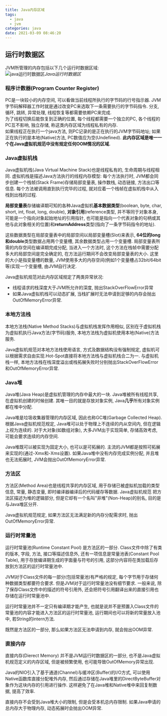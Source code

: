 ```yaml
---
title: Java内存区域
tags:
  - java
  - jvm
categories: java
date: 2021-03-09 08:46:20
---
```

## 运行时数据区
JVM所管理的内存包括以下几个运行时数据区域:  
![java运行时数据区](https://cdn.jsdelivr.net/gh/in-a-day/cdn@main/images/java/jvm/jvm_runtime_data_area.png)_Java运行时数据区_

### 程序计数器(Program Counter Register)
PC是一块较小的内存空间, 可以看做当前线程所执行的字节码的行号指示器. JVM字节码解释器工作时就是通过改变PC来选取下一条需要执行的字节码指令. 分支,循环, 跳转, 异常处理, 线程恢复等都需要依赖PC来完成.  
为了线程切换后能恢复到正确的位置, 每个线程都需要一个独立的PC, 各个线程的PC互不影响, 独立存储, 称这类内存区域为线程私有的内存.  
如果线程正在执行一个java方法, 则PC记录的是正在执行的JVM字节码地址; 如果正在执行的是本地(Native)方法, PC数值应为空(Undefined). **此内存区域是唯一一个在Java虚拟机规范中没有规定任何OOM情况的区域.**

### Java虚拟机栈
Java虚拟机栈(Java Virtual Machine Stack)也是线程私有的, 生命周期与线程相同. 虚拟机栈是描述Java方法执行的线程内存模型: 每个方法执行时, JVM都会同步创建一个栈帧(Stack Frame)存储局部变量表, 操作数栈, 动态链接, 方法出口等信息. 每个方法被调用直到执行完毕的过程, 就对应着一个栈帧在虚拟机栈中从入栈到出栈的过程.  

**局部变量表**存储编译期可知的各种Java虚拟机**基本数据类型**(boolean, byte, char, short, int, float, long, double), **对象引用**(reference类型, 并不等同于对象本身, 可能是一个指向对象起始地址的引用指针, 也可能是指向一个代表对象的句柄或其他与此对象相关的位置)和**returnAddress**类型(指向了一条字节码指令的地址).

这些数据类型在局部变量表中的局部空间以局部变量槽(Slot)来表示, **64位的long和double**类型数据占用两个变量槽, 其余数据类型占用一个变量槽. 局部变量表所需的内存空间在编译期完成分配, 当进入一个方法时, 这个方法在栈帧中需要分配多大的局部空间是完全确定的, 在方法运行期间不会改变局部变量表的大小. 这里的大小是指变量槽的数量, JVM使用多大的内存空间(例如1个变量槽占32bit/64bit等)实现一个变量槽, 由JVM自行决定.

Java虚拟机规范对此内存区域规定了两类异常状况:
- 线程请求的栈深度大于JVM所允许的深度, 抛出StackOverFlowError异常
- 如果Java虚拟机栈可以动态扩展, 当栈扩展时无法申请到足够的内存会抛出OutOfMemoryError异常.

### 本地方法栈
本地方法栈(Native Method Stacks)与虚拟机栈发挥作用相似, 区别在于虚拟机栈为虚拟机执行Java方法(字节码)服务, 本地方法栈为虚拟机使用本地(Native)方法服务.

Java虚拟机规范对本地方法栈使用语言, 方式及数据结构没有强制规定, 虚拟机可以根据需求自由实现.Hot-Spot直接将本地方法栈与虚拟机栈合二为一. 与虚拟机栈一样, 本地方法栈在栈深度溢出或栈拓展失败时分别抛出StackOverFlowError和OutOfMemoryError异常.

### Java堆
Java堆(Java Heap)是虚拟机管理的内存中最大的一块. Java堆被所有线程共享, 在虚拟机创建的时候创建. 其唯一目的就是存放对象实例, Java**几乎**所有对象实例都在堆中分配.

Java堆是垃圾收集器管理的内存区域, 因此也称GC堆(Garbage Collected Heap).
根据Java虚拟机规范规定, Java堆可以处于物理上不连续的内从空间内, 但在逻辑上视为连续的. 对于大对象(如数组对象), 大多JVM出于实现简单, 存储高效考虑, 可能会要求连续的内存空间.

Java堆既可以被实现为固定大小, 也可以是可拓展的. 主流的JVM都是按照可拓展来实现的(通过-Xmx和-Xms设置). 如果Java堆中没有内存完成实例分配, 并且堆也无法拓展时, JVM会抛出OutOfMemoryError异常.

### 方法区
方法区(Method Area)也是线程共享的内存区域, 用于存储已被虚拟机加载的类型信息, 常量, 静态变量, 即时编译器编译后的代码缓存等数据. Java虚拟机规范
把方法区描述为堆的逻辑部分, 但是它却有一个名叫"非堆"(Non-Heap)的别名, 目的是与Java堆区分开.

Java虚拟机规范规定, 如果方法区无法满足新的内存分配需求时, 抛出OutOfMemoryError异常.

### 运行时常量池
运行时常量池(Runtime Constant Pool) 是方法区的一部分. Class文件中除了有类的版本, 字段, 方法, 接口等描述信息外, 还有一项信息是常量池表(Constant Pool Table), 用于存放编译期生成的字面量与符号的引用, 这部分内容将在类加载后存放到方法区的运行时常量池中.

JVM对于Class文件的每一部分(包括常量池)有严格的规定, 每个字节用于存储何种数据类型都要符合要求. 但是JVM对于运行时常量池没有细节要求. 一般来说, 除了保存Class文件中的描述的符号引用外, 还会把符号引用翻译出来的直接引用也存储在运行时常量池中.

运行时常量池并不一定只有编译期才能产生, 也就是说并不是预置入Class文件的常量池的内容才能进入方法区的运行时常量池, 运行期间也可以将新的常量放入池中, 若String的intern方法.

既然是方法区的一部分, 那么如果方法区无法申请到内存, 就会抛出OOM异常.

### 直接内存
直接内存(Dierect Memory) 并不是JVM运行时数据区的一部分, 也不是Java虚拟机规范定义的内存区域, 但是被频繁使用, 也可能导致OutOfMemory异常出现.

Java的NIO引入了基于通道(Channel)与缓冲区(Buffer)的I/O方式, 可以使用Native函数库直接分配堆外内存, 然后通过存储在Java堆里的DirectByteBuffer对象作为这块内存的引用进行操作. 这样避免了在Java堆和Native堆中来回复制数据, 提高了效率.

直接内存不会受到Java堆大小的限制, 但是会受本机总内存限制. 如果Java申请的总内存大于物理内存, 动态拓展时会抛出OOM异常.

